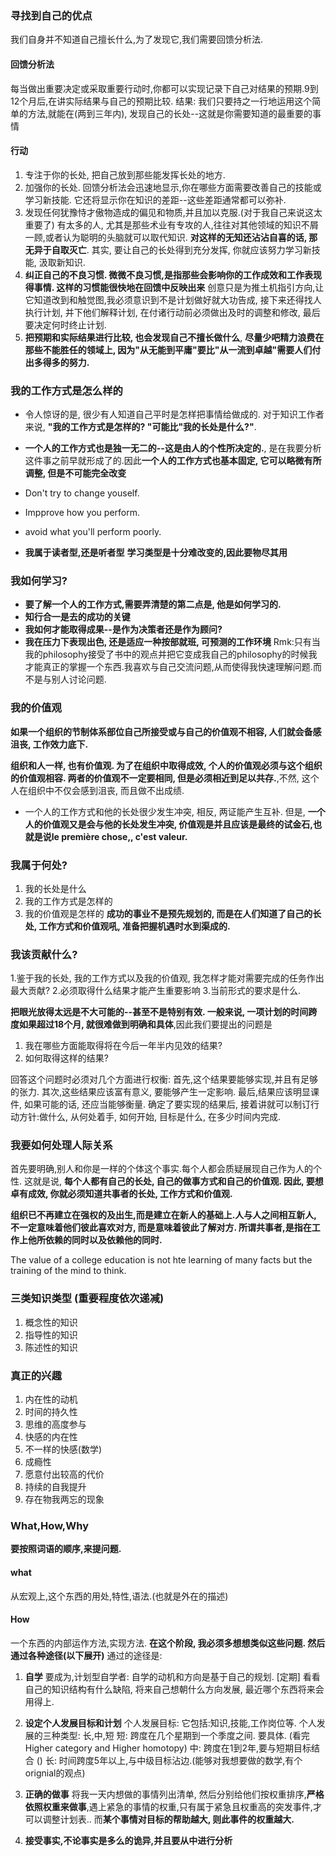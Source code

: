 ### 寻找到自己的优点
  我们自身并不知道自己擅长什么,为了发现它,我们需要回馈分析法.

#### 回馈分析法
  每当做出重要决定或采取重要行动时,你都可以实现记录下自己对结果的预期.9到12个月后,在讲实际结果与自己的预期比较.
  结果: 我们只要持之一行地运用这个简单的方法,就能在(两到三年内), 发现自己的长处--这就是你需要知道的最重要的事情

#### 行动
  1. 专注于你的长处, 把自己放到那些能发挥长处的地方.
  2. 加强你的长处. 回馈分析法会迅速地显示,你在哪些方面需要改善自己的技能或学习新技能. 它还将显示你在知识的差距--这些差距通常都可以弥补.
  3. 发现任何犹豫恃才傲物造成的偏见和物质,并且加以克服.(对于我自己来说这太重要了) 有太多的人, 尤其是那些术业有专攻的人,往往对其他领域的知识不屑一顾,或者认为聪明的头脑就可以取代知识. **对这样的无知还沾沾自喜的话, 那无异于自取灭亡**. 其实, 要让自己的长处得到充分发挥, 你就应该努力学习新技能, 汲取新知识.
  4. **纠正自己的不良习惯. 微微不良习惯,是指那些会影响你的工作成效和工作表现得事情. 这样的习惯能很快地在回馈中反映出来** 创意只是为推土机指引方向,让它知道改到和触觉图,我必须意识到不是计划做好就大功告成, 接下来还得找人执行计划, 并下他们解释计划, 在付诸行动前必须做出及时的调整和修改, 最后要决定何时终止计划.
  5. **把预期和实际结果进行比较, 也会发现自己不擅长做什么**, **尽量少吧精力浪费在那些不能胜任的领域上, 因为"从无能到平庸"要比"从一流到卓越"需要人们付出多得多的努力.**

### 我的工作方式是怎么样的
- 令人惊讶的是, 很少有人知道自己平时是怎样把事情给做成的. 对于知识工作者来说, **"我的工作方式是怎样的? "可能比"我的长处是什么?"**.

- **一个人的工作方式也是独一无二的--这是由人的个性所决定的.**, 是在我要分析这件事之前早就形成了的.因此**一个人的工作方式也基本固定, 它可以略微有所调整, 但是不可能完全改变**

- Don't try to change youself.
- Impprove how you perform.
- avoid what you'll perform poorly.

- **我属于读者型,还是听者型**
  **学习类型是十分难改变的,因此要物尽其用**

### 我如何学习?
- **要了解一个人的工作方式,需要弄清楚的第二点是, 他是如何学习的.**
- **知行合一是去的成功的关键**
- **我如何才能取得成果--是作为决策者还是作为顾问?**
- **我在压力下表现出色, 还是适应一种按部就班, 可预测的工作环境**
Rmk:只有当我的philosophy接受了书中的观点并把它变成我自己的philosophy的时候我才能真正的掌握一个东西.我喜欢与自己交流问题,从而使得我快速理解问题.而不是与别人讨论问题.

### 我的价值观
**如果一个组织的节制体系部位自己所接受或与自己的价值观不相容, 人们就会备感沮丧, 工作效力底下.**

**组织和人一样, 也有价值观. 为了在组织中取得成效, 个人的价值观必须与这个组织的价值观相容. 两者的价值观不一定要相同, 但是必须相近到足以共存.**,不然, 这个人在组织中不仅会感到沮丧, 而且做不出成绩.

- 一个人的工作方式和他的长处很少发生冲突, 相反, 两证能产生互补. 但是, **一个人的价值观又是会与他的长处发生冲突, 价值观是并且应该是最终的试金石,也就是说le première chose,, c'est valeur.**

### 我属于何处?
1. 我的长处是什么
2. 我的工作方式是怎样的
3. 我的价值观是怎样的
**成功的事业不是预先规划的, 而是在人们知道了自己的长处, 工作方式和价值观吼, 准备把握机遇时水到渠成的.**

### 我该贡献什么?
1.鉴于我的长处, 我的工作方式以及我的价值观, 我怎样才能对需要完成的任务作出最大贡献?
2.必须取得什么结果才能产生重要影响
3.当前形式的要求是什么.

**把眼光放得太远是不大可能的--甚至不是特别有效. 一般来说, 一项计划的时间跨度如果超过18个月, 就很难做到明确和具体**,因此我们要提出的问题是
1. 我在哪些方面能取得将在今后一年半内见效的结果?
2. 如何取得这样的结果?
 
回答这个问题时必须对几个方面进行权衡:
首先,这个结果要能够实现,并且有足够的张力.
其次,这些结果应该富有意义, 要能够产生一定影响.
最后,结果应该明显课件, 如果可能的话, 还应当能够衡量. 确定了要实现的结果后, 接着讲就可以制订行动方针:做什么, 从何处着手, 如何开始, 目标是什么, 在多少时间内完成. 

### 我要如何处理人际关系
首先要明确,别人和你是一样的个体这个事实.每个人都会质疑展现自己作为人的个性. 这就是说, **每个人都有自己的长处, 自己的做事方式和自己的价值观. 因此, 要想卓有成效, 你就必须知道共事者的长处, 工作方式和价值观.**

**组织已不再建立在强权的及出生,而是建立在新人的基础上.人与人之间相互新人, 不一定意味着他们彼此喜欢对方, 而是意味着彼此了解对方. 所谓共事者,是指在工作上他所依赖的同时以及依赖他的同时.**


The value of a college education is not hte learning of many facts but the training of the mind to think.

### 三类知识类型 (重要程度依次递减)
1. 概念性的知识
2. 指导性的知识
3. 陈述性的知识

### 真正的兴趣
1. 内在性的动机
2. 时间的持久性
3. 思维的高度参与
4. 快感的内在性
5. 不一样的快感(数学)
6. 成瘾性
7. 愿意付出较高的代价
8. 持续的自我提升
9. 存在物我两忘的现象

### What,How,Why
**要按照词语的顺序,来提问题.**
#### what
从宏观上,这个东西的用处,特性,语法.(也就是外在的描述)

#### How
一个东西的内部运作方法,实现方法. **在这个阶段, 我必须多想想类似这些问题. 然后通过各种途径(以下展开)**
通过的途径是:
1. **自学**
要成为,计划型自学者: 自学的动机和方向是基于自己的规划. [定期] 看看自己的知识结构有什么缺陷, 将来自己想朝什么方向发展, 最近哪个东西将来会用得上.

2. **设定个人发展目标和计划**
个人发展目标: 它包括:知识,技能,工作岗位等.
个人发展的三种类型: 长,中,短
短: 跨度在几个星期到一个季度之间. 要具体. (看完Higher category and Higher homotopy)
中: 跨度在1到2年,要与短期目标结合 ()
长: 时间跨度5年以上,与中级目标沾边.(能够对我想要做的数学,有个orignial的观点)

3. **正确的做事**
将我一天内想做的事情列出清单, 然后分别给他们按权重排序,**严格依照权重来做事**,遇上紧急的事情的权重,只有属于紧急且权重高的突发事件,才可以调整计划表.. 而**某个事情对目标的帮助越大, 则此事件的权重越大.**

4. **接受事实,不论事实是多么的诡异,并且要从中进行分析**

